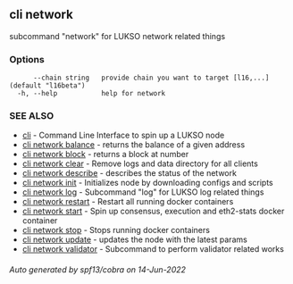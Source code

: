## cli network

subcommand "network" for LUKSO network related things

### Options

```
      --chain string   provide chain you want to target [l16,...] (default "l16beta")
  -h, --help           help for network
```

### SEE ALSO

* [cli](cli.md)	 - Command Line Interface to spin up a LUKSO node
* [cli network balance](cli_network_balance.md)	 - returns the balance of a given address
* [cli network block](cli_network_block.md)	 - returns a block at number
* [cli network clear](cli_network_clear.md)	 - Remove logs and data directory for all clients
* [cli network describe](cli_network_describe.md)	 - describes the status of the network
* [cli network init](cli_network_init.md)	 - Initializes node by downloading configs and scripts
* [cli network log](cli_network_log.md)	 - Subcommand "log" for LUKSO log related things
* [cli network restart](cli_network_restart.md)	 - Restart all running docker containers
* [cli network start](cli_network_start.md)	 - Spin up consensus, execution and eth2-stats docker container
* [cli network stop](cli_network_stop.md)	 - Stops running docker containers
* [cli network update](cli_network_update.md)	 - updates the node with the latest params
* [cli network validator](cli_network_validator.md)	 - Subcommand to perform validator related works

###### Auto generated by spf13/cobra on 14-Jun-2022
